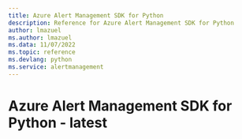 ```yaml
---
title: Azure Alert Management SDK for Python
description: Reference for Azure Alert Management SDK for Python
author: lmazuel
ms.author: lmazuel
ms.data: 11/07/2022
ms.topic: reference
ms.devlang: python
ms.service: alertmanagement
---
```

# Azure Alert Management SDK for Python - latest


